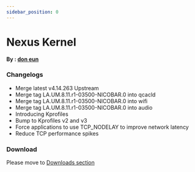 ```yaml
---
sidebar_position: 0
---
```


# Nexus Kernel #

**By : [don eun](https://t.me/eun0115)**

### Changelogs ###
- Merge latest v4.14.263 Upstream
- Merge tag LA.UM.8.11.r1-03500-NICOBAR.0 into qcacld
- Merge tag LA.UM.8.11.r1-03500-NICOBAR.0 into wifi
- Merge tag LA.UM.8.11.r1-03500-NICOBAR.0 into audio
- Introducing Kprofiles
- Bump to Kprofiles v2 and v3
- Force applications to use TCP_NODELAY to improve network latency
- Reduce TCP performance spikes

### Download ###

Please move to [Downloads section](../../download/r5x/latest)

